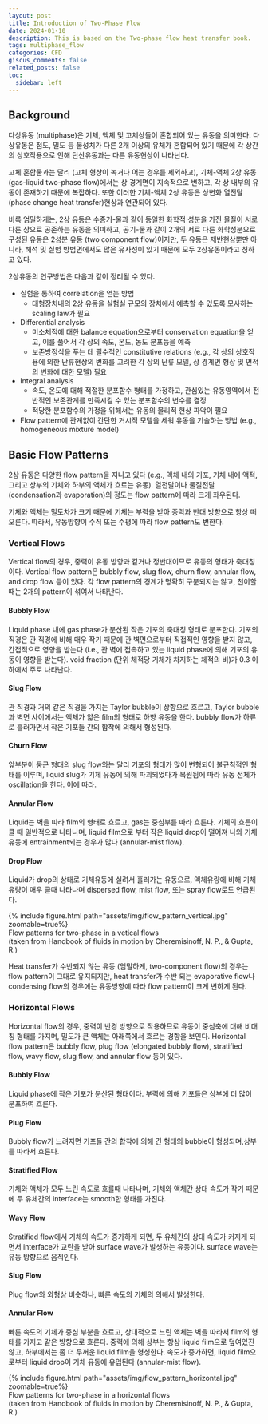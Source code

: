```yaml
---
layout: post
title: Introduction of Two-Phase Flow
date: 2024-01-10
description: This is based on the Two-phase flow heat transfer book.
tags: multiphase_flow
categories: CFD
giscus_comments: false
related_posts: false
toc:
  sidebar: left
---
```


## Background

다상유동 (multiphase)은 기체, 액체 및 고체상들이 혼합되어 있는 유동을 의미한다. 다상유동은 점도, 밀도 등 물성치가 다른 2개 이상의 유체가 혼합되어 있기 때문에 각 상간의 상호작용으로 인해 단산유동과는 다른 유동현상이 나타난다. 

고체 혼합물과는 달리 (고체 형상이 녹거나 어는 경우를 제외하고), 기체-액체 2상 유동 (gas-liquid two-phase flow)에서는 상 경계면이 지속적으로 변하고, 각 상 내부의 유동이 존재하기 때문에 복잡하다. 또한 이러한 기체-액체 2상 유동은 상변화 열전달 (phase change heat transfer)현상과 연관되어 있다.

비록 엄밀하게는, 2상 유동은 수증기-물과 같이 동일한 화학적 성분을 가진 물질이 서로 다른 상으로 공존하는 유동을 의미하고, 공기-물과 같이 2개의 서로 다른 화학성분으로 구성된 유동은 2성분 유동 (two component flow)이지만, 두 유동은 제반현상뿐만 아니라, 해석 및 실험 방법면에서도 많은 유사성이 있기 때문에 모두 2상유동이라고 칭하고 있다.

2상유동의 연구방법은 다음과 같이 정리될 수 있다.

+ 실험을 통하여 correlation을 얻는 방법
  + 대형장치내의 2상 유동을 실험실 규모의 장치에서 예측할 수 있도록 모사하는 scaling law가 필요
+ Differential analysis
  + 미소체적에 대한 balance equation으로부터 conservation equation을 얻고, 이를 풀어서 각 상의 속도, 온도, 농도 분포등을 예측
  + 보존방정식을 푸는 데 필수적인 constitutive relations (e.g., 각 상의 상호작용에 의한 난류현상의 변화를 고려한 각 상의 난류 모델, 상 경계면 형상 및 면적의 변화에 대한 모델) 필요
+ Integral analysis
  + 속도, 온도에 대해 적절한 분포함수 형태를 가정하고, 관심있는 유동영역에서 전반적인 보존관계를 만족시킬 수 있는 분포함수의 변수를 결정
  + 적당한 분포함수의 가정을 위해서는 유동의 물리적 현상 파악이 필요
+ Flow pattern에 관계없이 간단한 거시적 모델을 세워 유동을 기술하는 방법 (e.g., homogeneous mixture model)

## Basic Flow Patterns

2상 유동은 다양한 flow pattern을 지니고 있다 (e.g., 액체 내의 기포, 기체 내에 액적, 그리고 상부의 기체와 하부의 액체가 흐르는 유동). 열전달이나 물질전달 (condensation과 evaporation)의 정도는 flow pattern에 따라 크게 좌우된다. 

기체와 액체는 밀도차가 크기 때문에 기체는 부력을 받아 중력과 반대 방향으로 항상 떠오른다. 따라서, 유동방향이 수직 또는 수평에 따라 flow pattern도 변한다.

### Vertical Flows

Vertical flow의 경우, 중력이 유동 방향과 같거나 정반대이므로 유동의 형태가 축대칭이다. Vertical flow pattern은 bubbly flow, slug flow, churn flow, annular flow, and drop flow 등이 있다. 각 flow pattern의 경계가 명확히 구분되지는 않고, 천이할 때는 2개의 pattern이 섞여서 나타난다. 

#### Bubbly Flow
Liquid phase 내에 gas phase가 분산된 작은 기포의 축대칭 형태로 분포한다. 기포의 직경은 관 직경에 비해 매우 작기 때문에 관 벽면으로부터 직접적인 영향을 받지 않고, 간접적으로 영향을 받는다 (i.e., 관 벽에 접촉하고 있는 liquid phase에 의해 기포의 유동이 영향을 받는다). void fraction (단위 체적당 기체가 차지하는 체적의 비)가 0.3 이하에서 주로 나타난다. 

#### Slug Flow

관 직경과 거의 같은 직경을 가지는 Taylor bubble이 상향으로 흐르고, Taylor bubble과 벽면 사이에서는 액체가 얇은 film의 형태로 하향 유동을 한다. bubbly flow가 하류로 흘러가면서 작은 기포들 간의 합착에 의해서 형성된다.

#### Churn Flow

앞부분이 둥근 형태의 slug flow와는 달리 기포의 형태가 많이 변형되어 불규칙적인 형태를 이루며, liquid slug가 기체 유동에 의해 파괴되었다가 복원됨에 따라 유동 전체가 oscillation을 한다. 이에 따라.

#### Annular Flow

Liquid는 벽을 따라 film의 형태로 흐르고, gas는 중심부를 따라 흐른다. 기체의 흐름이 클 때 일반적으로 나타나며, liquid film으로 부터 작은 liquid drop이 떨어져 나와 기체 유동에 entrainment되는 경우가 많다 (annular-mist flow).

#### Drop Flow

Liquid가 drop의 상태로 기체유동에 실려서 흘러가는 유동으로, 액체유량에 비해 기체유량이 매우 클때 나타나며 dispersed flow, mist flow, 또는 spray flow로도 언급된다.

<div class="row mt-3">
    <div class="col-sm mt-3 mt-md-0">
        {% include figure.html path="assets/img/flow_pattern_vertical.jpg" zoomable=true%}
    </div>
</div>
<div class="caption">
    Flow patterns for two-phase in a vetical flows <br> (taken from Handbook of fluids in motion by Cheremisinoff, N. P., & Gupta, R.)
</div>


Heat transfer가 수반되지 않는 유동 (엄밀하게, two-component flow)의 경우는 flow pattern이 그대로 유지되지만, heat transfer가 수반 되는 evaporative flow나 condensing flow의 경우에는 유동방향에 따라 flow pattern이 크게 변하게 된다.

### Horizontal Flows

Horizontal flow의 경우, 중력이 반경 방향으로 작용하므로 유동이 중심축에 대해 비대칭 형태를 가지며, 밀도가 큰 액체는 아래쪽에서 흐르는 경향을 보인다. Horizontal flow pattern은 bubbly flow, plug flow (elongated bubbly flow), stratified flow, wavy flow, slug flow, and annular flow 등이 있다.

#### Bubbly Flow

Liquid phase에 작은 기포가 분산된 형태이다. 부력에 의해 기포들은 상부에 더 많이 분포하여 흐른다. 

#### Plug Flow

Bubbly flow가 느려지면 기포들 간의 합착에 의해 긴 형태의 bubble이 형성되며,상부를 따라서 흐른다. 

#### Stratified Flow

기체와 액체가 모두 느린 속도로 흐를때 나타나며, 기체와 액체간 상대 속도가 작기 때문에 두 유체간의 interface는 smooth한 형태를 가진다.

#### Wavy Flow

Stratified flow에서 기체의 속도가 증가하게 되면, 두 유체간의 상대 속도가 커지게 되면서 interface가 교란을 받아 surface wave가 발생하는 유동이다. surface wave는 유동 방향으로 움직인다.

#### Slug Flow

Plug flow와 외형상 비슷하나, 빠른 속도의 기체의 의해서 발생한다. 

#### Annular Flow

빠른 속도의 기체가 중심 부분을 흐르고, 상대적으로 느린 액체는 벽을 따라서 film의 형태를 가지고 같은 방향으로 흐른다. 중력에 의해 상부는 항상 liquid film으로 덮여있진 않고, 하부에서는 좀 더 두꺼운 liquid film을 형성한다. 속도가 증가하면, liquid film으로부터 liquid drop이 기체 유동에 유입된다 (annular-mist flow).

<div class="row mt-3">
    <div class="col-sm mt-3 mt-md-0">
        {% include figure.html path="assets/img/flow_pattern_horizontal.jpg" zoomable=true%}
    </div>
</div>
<div class="caption">
    Flow patterns for two-phase in a horizontal flows <br> (taken from Handbook of fluids in motion by Cheremisinoff, N. P., & Gupta, R.)
</div>




<!-- ## Notations and Relations

## Flow Patterns Maps

## Detection of Flow Patterns -->



